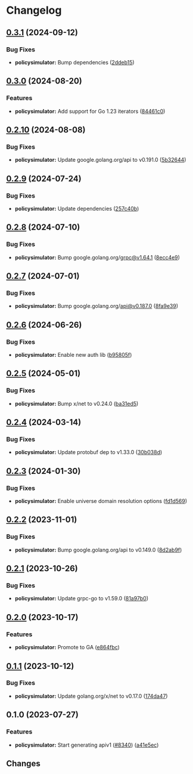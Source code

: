 # Changelog

## [0.3.1](https://github.com/googleapis/google-cloud-go/compare/policysimulator/v0.3.0...policysimulator/v0.3.1) (2024-09-12)


### Bug Fixes

* **policysimulator:** Bump dependencies ([2ddeb15](https://github.com/googleapis/google-cloud-go/commit/2ddeb1544a53188a7592046b98913982f1b0cf04))

## [0.3.0](https://github.com/googleapis/google-cloud-go/compare/policysimulator/v0.2.10...policysimulator/v0.3.0) (2024-08-20)


### Features

* **policysimulator:** Add support for Go 1.23 iterators ([84461c0](https://github.com/googleapis/google-cloud-go/commit/84461c0ba464ec2f951987ba60030e37c8a8fc18))

## [0.2.10](https://github.com/googleapis/google-cloud-go/compare/policysimulator/v0.2.9...policysimulator/v0.2.10) (2024-08-08)


### Bug Fixes

* **policysimulator:** Update google.golang.org/api to v0.191.0 ([5b32644](https://github.com/googleapis/google-cloud-go/commit/5b32644eb82eb6bd6021f80b4fad471c60fb9d73))

## [0.2.9](https://github.com/googleapis/google-cloud-go/compare/policysimulator/v0.2.8...policysimulator/v0.2.9) (2024-07-24)


### Bug Fixes

* **policysimulator:** Update dependencies ([257c40b](https://github.com/googleapis/google-cloud-go/commit/257c40bd6d7e59730017cf32bda8823d7a232758))

## [0.2.8](https://github.com/googleapis/google-cloud-go/compare/policysimulator/v0.2.7...policysimulator/v0.2.8) (2024-07-10)


### Bug Fixes

* **policysimulator:** Bump google.golang.org/grpc@v1.64.1 ([8ecc4e9](https://github.com/googleapis/google-cloud-go/commit/8ecc4e9622e5bbe9b90384d5848ab816027226c5))

## [0.2.7](https://github.com/googleapis/google-cloud-go/compare/policysimulator/v0.2.6...policysimulator/v0.2.7) (2024-07-01)


### Bug Fixes

* **policysimulator:** Bump google.golang.org/api@v0.187.0 ([8fa9e39](https://github.com/googleapis/google-cloud-go/commit/8fa9e398e512fd8533fd49060371e61b5725a85b))

## [0.2.6](https://github.com/googleapis/google-cloud-go/compare/policysimulator/v0.2.5...policysimulator/v0.2.6) (2024-06-26)


### Bug Fixes

* **policysimulator:** Enable new auth lib ([b95805f](https://github.com/googleapis/google-cloud-go/commit/b95805f4c87d3e8d10ea23bd7a2d68d7a4157568))

## [0.2.5](https://github.com/googleapis/google-cloud-go/compare/policysimulator/v0.2.4...policysimulator/v0.2.5) (2024-05-01)


### Bug Fixes

* **policysimulator:** Bump x/net to v0.24.0 ([ba31ed5](https://github.com/googleapis/google-cloud-go/commit/ba31ed5fda2c9664f2e1cf972469295e63deb5b4))

## [0.2.4](https://github.com/googleapis/google-cloud-go/compare/policysimulator/v0.2.3...policysimulator/v0.2.4) (2024-03-14)


### Bug Fixes

* **policysimulator:** Update protobuf dep to v1.33.0 ([30b038d](https://github.com/googleapis/google-cloud-go/commit/30b038d8cac0b8cd5dd4761c87f3f298760dd33a))

## [0.2.3](https://github.com/googleapis/google-cloud-go/compare/policysimulator/v0.2.2...policysimulator/v0.2.3) (2024-01-30)


### Bug Fixes

* **policysimulator:** Enable universe domain resolution options ([fd1d569](https://github.com/googleapis/google-cloud-go/commit/fd1d56930fa8a747be35a224611f4797b8aeb698))

## [0.2.2](https://github.com/googleapis/google-cloud-go/compare/policysimulator/v0.2.1...policysimulator/v0.2.2) (2023-11-01)


### Bug Fixes

* **policysimulator:** Bump google.golang.org/api to v0.149.0 ([8d2ab9f](https://github.com/googleapis/google-cloud-go/commit/8d2ab9f320a86c1c0fab90513fc05861561d0880))

## [0.2.1](https://github.com/googleapis/google-cloud-go/compare/policysimulator/v0.2.0...policysimulator/v0.2.1) (2023-10-26)


### Bug Fixes

* **policysimulator:** Update grpc-go to v1.59.0 ([81a97b0](https://github.com/googleapis/google-cloud-go/commit/81a97b06cb28b25432e4ece595c55a9857e960b7))

## [0.2.0](https://github.com/googleapis/google-cloud-go/compare/policysimulator/v0.1.1...policysimulator/v0.2.0) (2023-10-17)


### Features

* **policysimulator:** Promote to GA ([e864fbc](https://github.com/googleapis/google-cloud-go/commit/e864fbcbc4f0a49dfdb04850b07451074c57edc8))

## [0.1.1](https://github.com/googleapis/google-cloud-go/compare/policysimulator/v0.1.0...policysimulator/v0.1.1) (2023-10-12)


### Bug Fixes

* **policysimulator:** Update golang.org/x/net to v0.17.0 ([174da47](https://github.com/googleapis/google-cloud-go/commit/174da47254fefb12921bbfc65b7829a453af6f5d))

## 0.1.0 (2023-07-27)


### Features

* **policysimulator:** Start generating apiv1 ([#8340](https://github.com/googleapis/google-cloud-go/issues/8340)) ([a41e5ec](https://github.com/googleapis/google-cloud-go/commit/a41e5eca56246e83670d5c0d043d7ab78db47042))

## Changes
